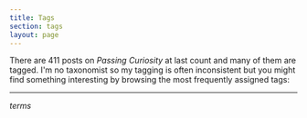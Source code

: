 ```yaml
---
title: Tags
section: tags
layout: page
---
```


There are 411 posts on *Passing Curiosity* at last count and many of them are
tagged. I'm no taxonomist so my tagging is often inconsistent but you might
find something interesting by browsing the most frequently assigned tags:

---

$terms$
